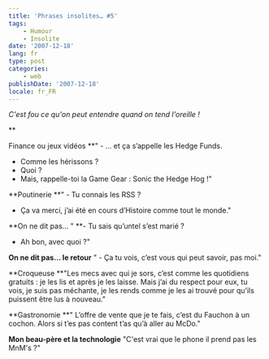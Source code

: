 ```yaml
---
title: 'Phrases insolites… #5'
tags:
    - Humour
    - Insolite
date: '2007-12-18'
lang: fr
type: post
categories:
    - web
publishDate: '2007-12-18'
locale: fr_FR
---
```


_C'est fou ce qu'on peut entendre quand on tend l'oreille&nbsp;!_

**<!-- more -->

Finance ou jeux vidéos
**" - … et ça s’appelle les Hedge Funds.
- Comme les hérissons&nbsp;?
- Quoi&nbsp;? 
- Mais, rappelle-toi la Game Gear&nbsp;: Sonic the Hedge Hog&nbsp;!"

**Poutinerie
**" - Tu connais les RSS&nbsp;?
- Ça va merci, j’ai été en cours d’Histoire comme tout le monde."

**On ne dit pas…
" **- Tu sais qu’untel s’est marié&nbsp;?
- Ah bon, avec quoi&nbsp;?"

**On ne dit pas… le retour**
" - Ça tu vois, c’est vous qui peut savoir, pas moi."

**Croqueuse
**"Les mecs avec qui je sors, c’est comme les quotidiens gratuits&nbsp;: je les lis et après je les laisse. Mais j’ai du respect pour eux, tu vois, je suis pas méchante, je les rends comme je les ai trouvé pour qu’ils puissent être lus à nouveau."

**Gastronomie
**" L’offre de vente que je te fais, c’est du Fauchon à un cochon. Alors si t’es pas content t’as qu’à aller au McDo."

**Mon beau-père et la technologie**
"C'est vrai que le phone il prend pas les MnM's&nbsp;?"